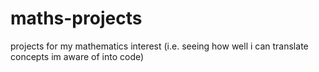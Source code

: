 # maths-projects
projects for my mathematics interest (i.e. seeing how well i can translate concepts im aware of into code)
